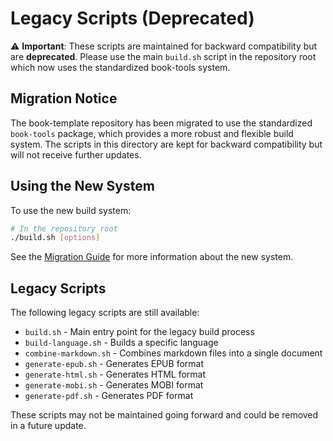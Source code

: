 # Legacy Scripts (Deprecated)

⚠️ **Important**: These scripts are maintained for backward compatibility but are **deprecated**. Please use the main `build.sh` script in the repository root which now uses the standardized book-tools system.

## Migration Notice

The book-template repository has been migrated to use the standardized `book-tools` package, which provides a more robust and flexible build system. The scripts in this directory are kept for backward compatibility but will not receive further updates.

## Using the New System

To use the new build system:

```bash
# In the repository root
./build.sh [options]
```

See the [Migration Guide](../docs/MIGRATION_GUIDE.md) for more information about the new system.

## Legacy Scripts

The following legacy scripts are still available:

- `build.sh` - Main entry point for the legacy build process
- `build-language.sh` - Builds a specific language
- `combine-markdown.sh` - Combines markdown files into a single document
- `generate-epub.sh` - Generates EPUB format
- `generate-html.sh` - Generates HTML format
- `generate-mobi.sh` - Generates MOBI format
- `generate-pdf.sh` - Generates PDF format

These scripts may not be maintained going forward and could be removed in a future update.
